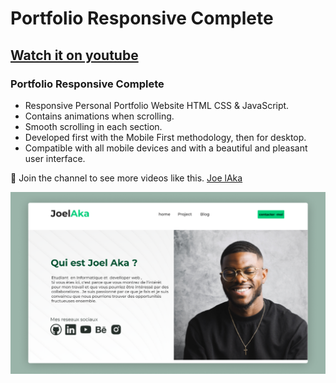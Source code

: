 # Portfolio Responsive Complete
## [Watch it on youtube](https://www.youtube.com/channel/UCN5W-mMaJ7ic_n9vSNvF8CA)
### Portfolio Responsive Complete

- Responsive Personal Portfolio Website HTML CSS & JavaScript.
- Contains animations when scrolling.
- Smooth scrolling in each section.
- Developed first with the Mobile First methodology, then for desktop.
- Compatible with all mobile devices and with a beautiful and pleasant user interface.

 💚 Join the channel to see more videos like this. [Joe lAka](https://www.youtube.com/channel/UCN5W-mMaJ7ic_n9vSNvF8CA)

![preview img](/preview.png)
